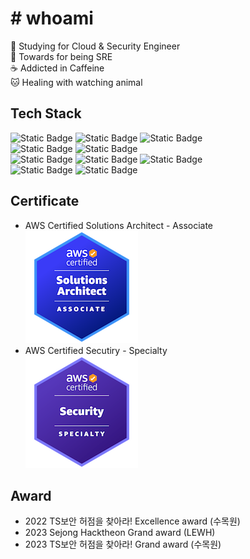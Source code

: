 # # whoami
📖 Studying for Cloud & Security Engineer  
🔭 Towards for being SRE  
☕ Addicted in Caffeine  
🐱 Healing with watching animal  

## Tech Stack
![Static Badge](https://img.shields.io/badge/-Python-3776AB?style=for-the-badge&logo=python&logoColor=white)
![Static Badge](https://img.shields.io/badge/-Javascript-F7DF1E?style=for-the-badge&logo=javascript&logoColor=white)
![Static Badge](https://img.shields.io/badge/-PHP-777BB4?style=for-the-badge&logo=php&logoColor=white)  
![Static Badge](https://img.shields.io/badge/-AWS-232F3E?style=for-the-badge&logo=amazon%20aws)
![Static Badge](https://img.shields.io/badge/-GCP-4285F4?style=for-the-badge&logo=google%20cloud&logoColor=white)  
![Static Badge](https://img.shields.io/badge/-Docker-2496ED?style=for-the-badge&logo=docker&logoColor=white)
![Static Badge](https://img.shields.io/badge/-Terraform-844FBA?style=for-the-badge&logo=terraform&logoColor=white)
![Static Badge](https://img.shields.io/badge/-K8s-326CE5?style=for-the-badge&logo=kubernetes&logoColor=white)  
![Static Badge](https://img.shields.io/badge/-Django-092E20?style=for-the-badge&logo=django&logoColor=white)
![Static Badge](https://img.shields.io/badge/-FastAPI-009688?style=for-the-badge&logo=fastapi&logoColor=white)



## Certificate  

- AWS Certified Solutions Architect - Associate  
  [![AWS Certified Solutions Architect - Associate](./aws-certified-solutions-architect-associate.png)](https://www.credly.com/badges/2359d72b-111b-42b4-96f5-2645b605ad57/public_url)
- AWS Certified Secutiry - Specialty  
  [![AWS Certified](./aws-certified-security-specialty.png)](https://www.credly.com/badges/5bf99268-3956-49e4-b82a-f06bdf510fcf/public_url)  


## Award
- 2022 TS보안 허점을 찾아라! Excellence award (수목원)
- 2023 Sejong Hacktheon Grand award (LEWH)
- 2023 TS보안 허점을 찾아라! Grand award (수목원)
